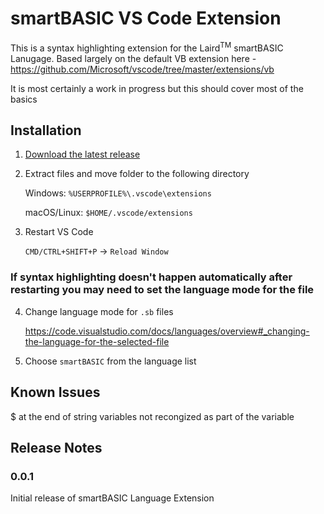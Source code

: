 # smartBASIC VS Code Extension

This is a syntax highlighting extension for the Laird<sup>TM</sup> smartBASIC Lanugage. Based largely on the default VB extension here - https://github.com/Microsoft/vscode/tree/master/extensions/vb

It is most certainly a work in progress but this should cover most of the basics

## Installation

1. [Download the latest release](https://github.com/zacherkkila/smartBASIC-VS-Code-Extension/releases/latest)

2. Extract files and move folder to the following directory

    Windows: `%USERPROFILE%\.vscode\extensions`
 
    macOS/Linux: `$HOME/.vscode/extensions`

3. Restart VS Code

   `CMD/CTRL+SHIFT+P` -> `Reload Window`
   
### If syntax highlighting doesn't happen automatically after restarting you may need to set the language mode for the file

4. Change language mode for `.sb` files

   https://code.visualstudio.com/docs/languages/overview#_changing-the-language-for-the-selected-file

5. Choose `smartBASIC` from the language list

## Known Issues

$ at the end of string variables not recongized as part of the variable

## Release Notes

### 0.0.1

Initial release of smartBASIC Language Extension
